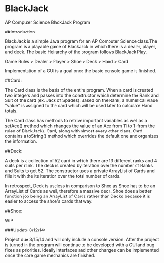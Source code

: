 BlackJack
=========

AP Computer Science BlackJack Program

##Introduction

BlackJack is a simple Java program for an AP Computer Science class.The program is a playable game of BlackJack in which there is a dealer, player, and deck. The basic Heirarchy of the program follows BlackJack Play. 

Game Rules > Dealer > Player > Shoe > Deck > Hand > Card

Implementation of a GUI is a goal once the basic console game is finished.


##Card:

The Card class is the basis of the entire program. When a card is created two integers and passes into the constructor which determine the Rank and Suit of the card (ex. Jack of Spades). Based on the Rank, a numerical vlaue "value" is assigned to the card which will be used later to calculate Hand totals.

The Card class has methods to retrive important variables as well as a setAce() method which changes the value of an Ace from 11 to 1 (from the rules of BlackJack). Card, along with almost every other class, Card contains a toString() method which overrides the default one and organizes the information.

##Deck:

A deck is a collection of 52 card in which there are 13 different ranks and 4 suits per rank. The deck is created by iteration over the number of Ranks and Suits to get 52. The constructor uses a private ArrayList of Cards and fills it with the its iteration over the total number of cards.

In retrospect, Deck is useless in comparison to Shoe as Shoe has to be an ArrayList of Cards as well, therefore a massive deck. Shoe does a better function job being an ArrayList of Cards rather than Decks because it is easier to access the shoe's cards that way.

##Shoe: 

WIP

###Update 3/12/14:

Project due 3/15/14 and will only include a console version. After the project is turned in the program will continue to be developed with a GUI and bug fixes as priorities. Ideally interfaces and other changes can be implemented once the core game mechanics are finished.



